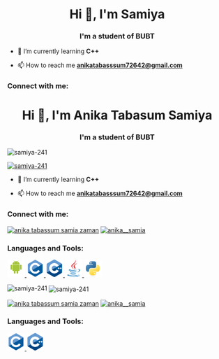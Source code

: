 <h1 align="center">Hi 👋, I'm Samiya</h1>
<h3 align="center">I'm a student of BUBT</h3>

- 🌱 I’m currently learning **C++**

- 📫 How to reach me **anikatabasssum72642@gmail.com**

<h3 align="left">Connect with me:</h3>
<h1 align="center">Hi 👋, I'm Anika Tabasum Samiya</h1>
<h3 align="center">I'm a student of BUBT</h3>

<p align="left"> <img src="https://komarev.com/ghpvc/?username=samiya-241&label=Profile%20views&color=0e75b6&style=flat" alt="samiya-241" /> </p>

<p align="left"> <a href="https://github.com/ryo-ma/github-profile-trophy"><img src="https://github-profile-trophy.vercel.app/?username=samiya-241" alt="samiya-241" /></a> </p>

- 🌱 I’m currently learning **C++**

- 📫 How to reach me **anikatabasssum72642@gmail.com**

<h3 align="left">Connect with me:</h3>
<p align="left">
<a href="https://fb.com/anika tabassum samia zaman" target="blank"><img align="center" src="https://raw.githubusercontent.com/rahuldkjain/github-profile-readme-generator/master/src/images/icons/Social/facebook.svg" alt="anika tabassum samia zaman" height="30" width="40" /></a>
<a href="https://instagram.com/anika__samia" target="blank"><img align="center" src="https://raw.githubusercontent.com/rahuldkjain/github-profile-readme-generator/master/src/images/icons/Social/instagram.svg" alt="anika__samia" height="30" width="40" /></a>
</p>

<h3 align="left">Languages and Tools:</h3>
<p align="left"> <a href="https://developer.android.com" target="_blank" rel="noreferrer"> <img src="https://raw.githubusercontent.com/devicons/devicon/master/icons/android/android-original-wordmark.svg" alt="android" width="40" height="40"/> </a> <a href="https://www.cprogramming.com/" target="_blank" rel="noreferrer"> <img src="https://raw.githubusercontent.com/devicons/devicon/master/icons/c/c-original.svg" alt="c" width="40" height="40"/> </a> <a href="https://www.w3schools.com/cpp/" target="_blank" rel="noreferrer"> <img src="https://raw.githubusercontent.com/devicons/devicon/master/icons/cplusplus/cplusplus-original.svg" alt="cplusplus" width="40" height="40"/> </a> <a href="https://www.java.com" target="_blank" rel="noreferrer"> <img src="https://raw.githubusercontent.com/devicons/devicon/master/icons/java/java-original.svg" alt="java" width="40" height="40"/> </a> <a href="https://www.python.org" target="_blank" rel="noreferrer"> <img src="https://raw.githubusercontent.com/devicons/devicon/master/icons/python/python-original.svg" alt="python" width="40" height="40"/> </a> </p>

<p><img align="left" src="https://github-readme-stats.vercel.app/api/top-langs?username=samiya-241&show_icons=true&locale=en&layout=compact" alt="samiya-241" /></p>

<p>&nbsp;<img align="center" src="https://github-readme-stats.vercel.app/api?username=samiya-241&show_icons=true&locale=en" alt="samiya-241" /></p>

<p align="left">
<a href="https://fb.com/anika tabassum samia zaman" target="blank"><img align="center" src="https://raw.githubusercontent.com/rahuldkjain/github-profile-readme-generator/master/src/images/icons/Social/facebook.svg" alt="anika tabassum samia zaman" height="30" width="40" /></a>
<a href="https://instagram.com/anika__samia" target="blank"><img align="center" src="https://raw.githubusercontent.com/rahuldkjain/github-profile-readme-generator/master/src/images/icons/Social/instagram.svg" alt="anika__samia" height="30" width="40" /></a>
</p>

<h3 align="left">Languages and Tools:</h3>
<p align="left"> <a href="https://www.cprogramming.com/" target="_blank" rel="noreferrer"> <img src="https://raw.githubusercontent.com/devicons/devicon/master/icons/c/c-original.svg" alt="c" width="40" height="40"/> </a> <a href="https://www.w3schools.com/cpp/" target="_blank" rel="noreferrer"> <img src="https://raw.githubusercontent.com/devicons/devicon/master/icons/cplusplus/cplusplus-original.svg" alt="cplusplus" width="40" height="40"/> </a> </p>

